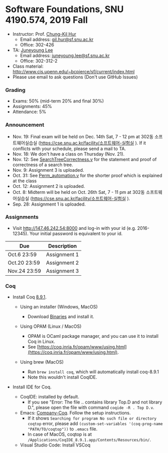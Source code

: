 # Software Foundations, SNU 4190.574, 2019 Fall

- Instructor: Prof. [Chung-Kil Hur](http://sf.snu.ac.kr/gil.hur)
    + Email address: gil.hur@sf.snu.ac.kr
    + Office: 302-426
- TA: [Juneyoung Lee](http://sf.snu.ac.kr/juneyoung.lee)
    + Email address: juneyoung.lee@sf.snu.ac.kr
    + Office: 302-312-2
- Class material: http://www.cis.upenn.edu/~bcpierce/sf/current/index.html
- Please use email to ask questions (Don't use GitHub Issues)

### Grading

- Exams: 50% (mid-term 20% and final 30%)
- Assignments: 45%
- Attendance: 5%

### Announcement

- Nov. 19: Final exam will be held on Dec. 14th Sat, 7 - 12 pm at 302동 소프트웨어실습실 (https://cse.snu.ac.kr/facility/소프트웨어-실험실 ). If it conflicts with your schedule, please send a mail to TA.
- Nov. 18: We don't have a class on Thursday (Nov. 21).
- Nov. 12: See [SearchTreeCorrectness.v](SearchTreeCorrectness.v) for the statement and proof of correctness of a search tree.
- Nov. 9: Assignment 3 is uploaded.
- Oct. 31: See [Perm_automation.v](Perm_automation.v) for the shorter proof which is explained at the class
- Oct. 12: Assignment 2 is uploaded.
- Oct. 8: Midterm will be held on Oct. 26th Sat, 7 - 11 pm at 302동 소프트웨어실습실 (https://cse.snu.ac.kr/facility/소프트웨어-실험실 ).
- Sep. 28: Assignment 1 is uploaded.

### Assignments

- Visit http://147.46.242.54:8000 and log-in with your id (e.g. 2016-12345). Your initial password is equivalent to your id.

| Due        	| Description                   	 	 	 	 	 	 	 	 	 	 	 	 	 	|
|------------	|-----------------------------------------------------------------------------------
| Oct.6 23:59  	| Assignment 1                   	 	 	 	 	 	 	 	 	 	 	 	 	 	|
| Oct.20 23:59 	| Assignment 2                   	 	 	 	 	 	 	 	 	 	 	 	 	 	|
| Nov.24 23:59 	| Assignment 3                   	 	 	 	 	 	 	 	 	 	 	 	 	 	|


### Coq

- Install Coq [8.9.1](https://coq.inria.fr).
    + Using an installer (Windows, MacOS)
        * Download [Binaries](https://coq.inria.fr/download) and install it.

    + Using OPAM (Linux / MacOS)
        * OPAM is OCaml package manager, and you can use it to install Coq in Linux.
        * See [https://coq.inria.fr/opam/www/using.html](https://coq.inria.fr/opam/www/using.html).

    + Using brew (MacOS)
        * Run `brew install coq`, which will automatically install coq-8.9.1
        * Note this wouldn't install CoqIDE.

- Install IDE for Coq.
    + CoqIDE: installed by default.
        * If you see "Error: The file .. contains library Top.D and not library D.", please open the file with command `coqide -R . Top D.v`. 
    + Emacs: [Company-Coq](https://github.com/cpitclaudel/company-coq). Follow the setup instructions.
        * If it shows `Searching for program No such file or directory coqtop` error, please add `(custom-set-variables '(coq-prog-name "PATH/TO/coqtop"))` to `.emacs` file.
        * In case of MacOS, coqtop is at `/Applications/CoqIDE_8.9.1.app/Contents/Resources/bin/`.
    + Visual Studio Code: Install VSCoq
